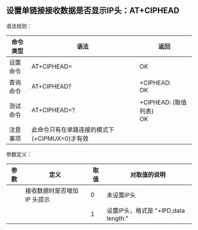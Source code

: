 ## 设置单链接接收数据是否显示IP头：AT+CIPHEAD

语法规则：

| 命令类型 | 语法                                           | 返回                              |
| -------- | ---------------------------------------------- | --------------------------------- |
| 设置命令 | AT+CIPHEAD=<mode>                              | OK                                |
| 查询命令 | AT+CIPHEAD?                                    | +CIPHEAD: <mode> <br>OK           |
| 测试命令 | AT+CIPHEAD=?                                   | +CIPHEAD: (<mode>取值列表) <br>OK |
| 注意事项 | 此命令只有在单路连接的模式下 (+CIPMUX=0)才有效 |                                   |

 

参数定义：

| 参数   | 定义                         | 取值 | 对取值的说明                         |
| ------ | ---------------------------- | ---- | ------------------------------------ |
| <mode> | 接收数据时是否增加 IP 头提示 | 0    | 未设置IP头                           |
|        |                              | 1    | 设置IP头，格式是 "+IPD,data length:" |
